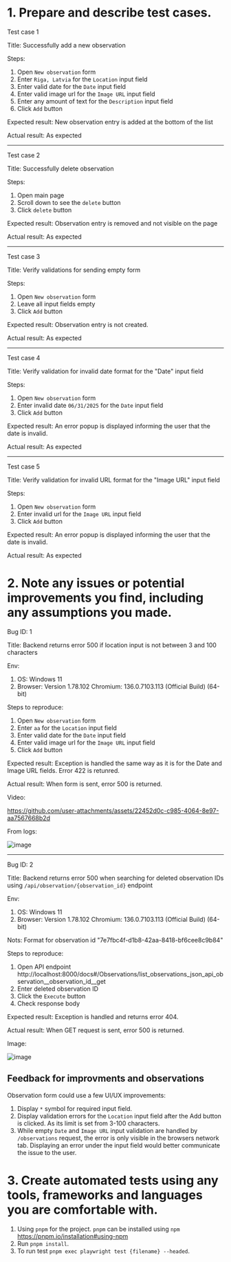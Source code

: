# 1. Prepare and describe test cases.

Test case 1

Title: Successfully add a new observation

Steps:
  1. Open `New observation` form
  2. Enter `Riga, Latvia` for the `Location` input field
  3. Enter valid date for the `Date` input field
  4. Enter valid image url for the `Image URL` input field
  5. Enter any amount of text for the `Description` input field
  6. Click `Add` button

Expected result: New observation entry is added at the bottom of the list

Actual result: As expected

---

Test case 2

Title: Successfully delete observation

Steps:
  1. Open main page
  2. Scroll down to see the `delete` button
  3. Click `delete` button

Expected result: Observation entry is removed and not visible on the page

Actual result: As expected

---

Test case 3

Title: Verify validations for sending empty form

Steps:
  1. Open `New observation` form
  2. Leave all input fields empty
  3. Click `Add` button

Expected result: Observation entry is not created.

Actual result: As expected

---

Test case 4

Title: Verify validation for invalid date format for the "Date" input field

Steps:
  1. Open `New observation` form
  2. Enter invalid date `06/31/2025` for the `Date` input field
  3. Click `Add` button

Expected result: An error popup is displayed informing the user that the date is invalid.

Actual result: As expected

---

Test case 5

Title: Verify validation for invalid URL format for the "Image URL" input field

Steps:
  1. Open `New observation` form
  2. Enter invalid url for the `Image URL` input field
  3. Click `Add` button

Expected result: An error popup is displayed informing the user that the date is invalid.

Actual result: As expected


# 2. Note any issues or potential improvements you find, including any assumptions you made.

Bug ID: 1

Title: Backend returns error 500 if location input is not between 3 and 100 characters

Env:
  1. OS: Windows 11
  2. Browser: Version 1.78.102 Chromium: 136.0.7103.113 (Official Build) (64-bit)

Steps to reproduce:
  1. Open `New observation` form
  2. Enter `aa` for the `Location` input field
  3. Enter valid date for the `Date` input field
  4. Enter valid image url for the `Image URL` input field
  5. Click `Add` button

Expected result: Exception is handled the same way as it is for the Date and Image URL fields. Error 422 is retunred.

Actual result: When form is sent, error 500 is returned.

Video: 

https://github.com/user-attachments/assets/22452d0c-c985-4064-8e97-aa7567668b2d

From logs:

![image](https://github.com/user-attachments/assets/05a5aec8-1b9e-4982-9ef9-f3581ce57c8c)

---

Bug ID: 2

Title: Backend returns error 500 when searching for deleted observation IDs using `/api/observation/{observation_id}` endpoint

Env:
  1. OS: Windows 11
  2. Browser: Version 1.78.102 Chromium: 136.0.7103.113 (Official Build) (64-bit)

Nots:
  Format for observation id "7e7fbc4f-d1b8-42aa-8418-bf6cee8c9b84"

Steps to reproduce:
  1. Open API endpoint http://localhost:8000/docs#/Observations/list_observations_json_api_observation__observation_id__get
  2. Enter deleted observation ID
  3. Click the `Execute` button
  4. Check response body

Expected result: Exception is handled and returns error 404.

Actual result: When GET request is sent, error 500 is returned.

Image: 

![image](https://github.com/user-attachments/assets/9edb09a8-a976-4fc8-b4d6-109bc1c3cbdc)


## Feedback for improvments and observations

Observation form could use a few UI/UX improvements:
   1. Display `*` symbol for required input field.
   2. Display validation errors for the `Location` input field after the Add button is clicked. As its limit is set from 3-100 characters.
   3. While empty `Date` and `Image URL` input validation are handled by `/observations` request, the error is only visible in the browsers network tab. Displaying an error under the input field would better communicate the issue to the user.

# 3. Create automated tests using any tools, frameworks and languages you are comfortable with.

  1. Using `pnpm` for the project. `pnpm` can be installed using `npm` https://pnpm.io/installation#using-npm
  2. Run `pnpm install`.
  3. To run test `pnpm exec playwright test {filename} --headed`.
